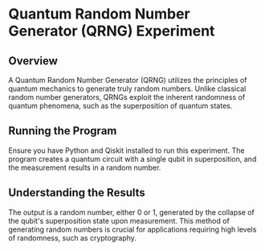 
# Quantum Random Number Generator (QRNG) Experiment

## Overview
A Quantum Random Number Generator (QRNG) utilizes the principles of quantum mechanics to generate truly random numbers. Unlike classical random number generators, QRNGs exploit the inherent randomness of quantum phenomena, such as the superposition of quantum states.

## Running the Program
Ensure you have Python and Qiskit installed to run this experiment. The program creates a quantum circuit with a single qubit in superposition, and the measurement results in a random number.

## Understanding the Results
The output is a random number, either 0 or 1, generated by the collapse of the qubit's superposition state upon measurement. This method of generating random numbers is crucial for applications requiring high levels of randomness, such as cryptography.

